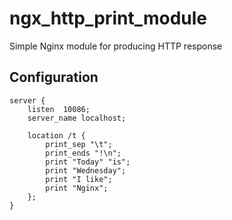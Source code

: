 # ngx_http_print_module
Simple Nginx module for producing HTTP response


## Configuration

```nginx
server {
    listen  10086;
    server_name localhost;
    
    location /t {
        print_sep "\t";
        print_ends "!\n";
        print "Today" "is";
        print "Wednesday";
        print "I like";
        print "Nginx";
    };
}
```
